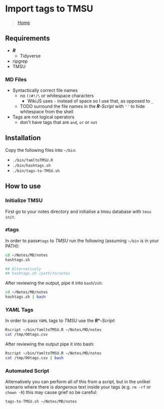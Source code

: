 # Import tags to TMSU
> [Home](../README.md)

## Requirements

* **_R_**
  * Tidyverse
* ripgrep
* TMSU

### MD Files
* Syntactically correct file names
    * no `()#!/\` or whitespace characters
        * WikiJS uses `-` instead of space so I use that, as opposed to `_`
    * TODO surround the file names in the **_R_**-*Script* with `''` to hide whitespace from the shell
* Tags are not logical operators
    * don't have tags that are `and`, `or` or `not`

## Installation
Copy the following files into `~/bin`:

* `./bin/YamltoTMSU.R`
* `./bin/hashtags.sh`
* `./bin/tags-to-TMSU.sh`


## How to use

### Initialize TMSU
First go to your notes directory and initialise a tmsu database with `tmsu init`.

### `#`tags
In order to pass`#tags` to *TMSU* run the following (assuming `~/bin` is in your PATH):

```bash
cd ~/Notes/MD/notes
hashtags.sh

## Alternatively
## hashtags.sh /path/to/notes
```
After reviewing the output, pipe it into `bash`/`zsh`:

```bash
cd ~/Notes/MD/notes
hashtags.sh | bash
```

### *YAML* Tags

In order to pass `YAML` tags to *TMSU* use the **_R_***-*Script*:

```bash
Rscript ~/bin/YamltoTMSU.R ~/Notes/MD/notes
cat /tmp/00tags.csv
```

After reviewing the output pipe it into bash:

```bash
Rscript ~/bin/YamltoTMSU.R ~/Notes/MD/notes
cat /tmp/00tags.csv | bash
```

### Automated Script

Alternatively you can perform all of this from a script, but in the unlikel
scenario where there is *dangerous* text inside your tags (e.g. `rm -rf` or
`chown -R`) this may cause grief so be careful:

```bash
tags-to-TMSU.sh ~/Notes/MD/notes
```


